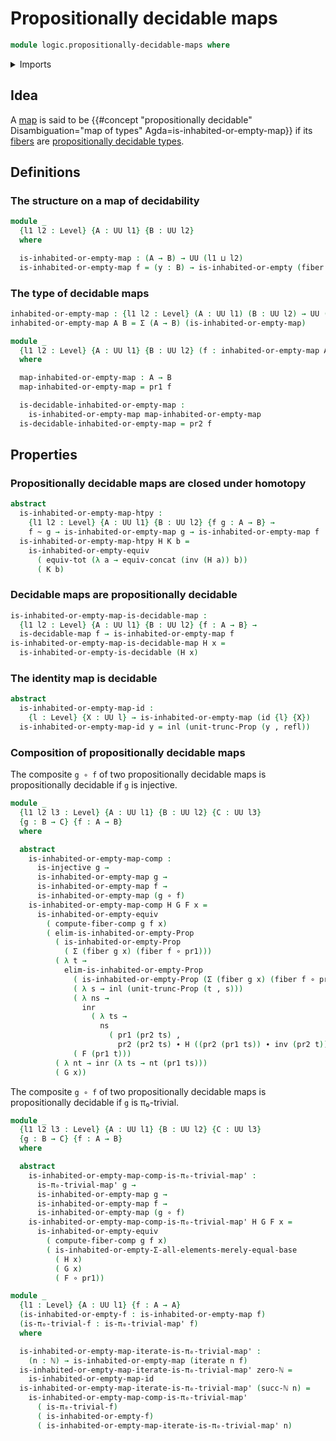 # Propositionally decidable maps

```agda
module logic.propositionally-decidable-maps where
```

<details><summary>Imports</summary>

```agda
open import elementary-number-theory.natural-numbers

open import foundation.action-on-identifications-functions
open import foundation.cartesian-morphisms-arrows
open import foundation.coproduct-types
open import foundation.decidable-dependent-pair-types
open import foundation.decidable-equality
open import foundation.decidable-maps
open import foundation.decidable-types
open import foundation.dependent-pair-types
open import foundation.functoriality-cartesian-product-types
open import foundation.functoriality-coproduct-types
open import foundation.identity-types
open import foundation.mere-equality
open import foundation.pi-0-trivial-maps
open import foundation.propositional-truncations
open import foundation.retracts-of-maps
open import foundation.transport-along-identifications
open import foundation.universe-levels

open import foundation-core.contractible-maps
open import foundation-core.contractible-types
open import foundation-core.empty-types
open import foundation-core.equivalences
open import foundation-core.fibers-of-maps
open import foundation-core.function-types
open import foundation-core.functoriality-dependent-pair-types
open import foundation-core.homotopies
open import foundation-core.injective-maps
open import foundation-core.iterating-functions
open import foundation-core.retractions
open import foundation-core.sections

open import logic.propositionally-decidable-types
```

</details>

## Idea

A [map](foundation-core.function-types.md) is said to be
{{#concept "propositionally decidable" Disambiguation="map of types" Agda=is-inhabited-or-empty-map}}
if its [fibers](foundation-core.fibers-of-maps.md) are
[propositionally decidable types](logic.propositionally-decidable-types.md).

## Definitions

### The structure on a map of decidability

```agda
module _
  {l1 l2 : Level} {A : UU l1} {B : UU l2}
  where

  is-inhabited-or-empty-map : (A → B) → UU (l1 ⊔ l2)
  is-inhabited-or-empty-map f = (y : B) → is-inhabited-or-empty (fiber f y)
```

### The type of decidable maps

```agda
inhabited-or-empty-map : {l1 l2 : Level} (A : UU l1) (B : UU l2) → UU (l1 ⊔ l2)
inhabited-or-empty-map A B = Σ (A → B) (is-inhabited-or-empty-map)

module _
  {l1 l2 : Level} {A : UU l1} {B : UU l2} (f : inhabited-or-empty-map A B)
  where

  map-inhabited-or-empty-map : A → B
  map-inhabited-or-empty-map = pr1 f

  is-decidable-inhabited-or-empty-map :
    is-inhabited-or-empty-map map-inhabited-or-empty-map
  is-decidable-inhabited-or-empty-map = pr2 f
```

## Properties

### Propositionally decidable maps are closed under homotopy

```agda
abstract
  is-inhabited-or-empty-map-htpy :
    {l1 l2 : Level} {A : UU l1} {B : UU l2} {f g : A → B} →
    f ~ g → is-inhabited-or-empty-map g → is-inhabited-or-empty-map f
  is-inhabited-or-empty-map-htpy H K b =
    is-inhabited-or-empty-equiv
      ( equiv-tot (λ a → equiv-concat (inv (H a)) b))
      ( K b)
```

### Decidable maps are propositionally decidable

```agda
is-inhabited-or-empty-map-is-decidable-map :
  {l1 l2 : Level} {A : UU l1} {B : UU l2} {f : A → B} →
  is-decidable-map f → is-inhabited-or-empty-map f
is-inhabited-or-empty-map-is-decidable-map H x =
  is-inhabited-or-empty-is-decidable (H x)
```

### The identity map is decidable

```agda
abstract
  is-inhabited-or-empty-map-id :
    {l : Level} {X : UU l} → is-inhabited-or-empty-map (id {l} {X})
  is-inhabited-or-empty-map-id y = inl (unit-trunc-Prop (y , refl))
```

### Composition of propositionally decidable maps

The composite `g ∘ f` of two propositionally decidable maps is propositionally
decidable if `g` is injective.

```agda
module _
  {l1 l2 l3 : Level} {A : UU l1} {B : UU l2} {C : UU l3}
  {g : B → C} {f : A → B}
  where

  abstract
    is-inhabited-or-empty-map-comp :
      is-injective g →
      is-inhabited-or-empty-map g →
      is-inhabited-or-empty-map f →
      is-inhabited-or-empty-map (g ∘ f)
    is-inhabited-or-empty-map-comp H G F x =
      is-inhabited-or-empty-equiv
        ( compute-fiber-comp g f x)
        ( elim-is-inhabited-or-empty-Prop
          ( is-inhabited-or-empty-Prop
            ( Σ (fiber g x) (fiber f ∘ pr1)))
          ( λ t →
            elim-is-inhabited-or-empty-Prop
              ( is-inhabited-or-empty-Prop (Σ (fiber g x) (fiber f ∘ pr1)))
              ( λ s → inl (unit-trunc-Prop (t , s)))
              ( λ ns →
                inr
                  ( λ ts →
                    ns
                      ( pr1 (pr2 ts) ,
                        pr2 (pr2 ts) ∙ H ((pr2 (pr1 ts)) ∙ inv (pr2 t)))))
              ( F (pr1 t)))
          ( λ nt → inr (λ ts → nt (pr1 ts)))
          ( G x))
```

The composite `g ∘ f` of two propositionally decidable maps is propositionally
decidable if `g` is π₀-trivial.

```agda
module _
  {l1 l2 l3 : Level} {A : UU l1} {B : UU l2} {C : UU l3}
  {g : B → C} {f : A → B}
  where

  abstract
    is-inhabited-or-empty-map-comp-is-π₀-trivial-map' :
      is-π₀-trivial-map' g →
      is-inhabited-or-empty-map g →
      is-inhabited-or-empty-map f →
      is-inhabited-or-empty-map (g ∘ f)
    is-inhabited-or-empty-map-comp-is-π₀-trivial-map' H G F x =
      is-inhabited-or-empty-equiv
        ( compute-fiber-comp g f x)
        ( is-inhabited-or-empty-Σ-all-elements-merely-equal-base
          ( H x)
          ( G x)
          ( F ∘ pr1))

module _
  {l1 : Level} {A : UU l1} {f : A → A}
  (is-inhabited-or-empty-f : is-inhabited-or-empty-map f)
  (is-π₀-trivial-f : is-π₀-trivial-map' f)
  where

  is-inhabited-or-empty-map-iterate-is-π₀-trivial-map' :
    (n : ℕ) → is-inhabited-or-empty-map (iterate n f)
  is-inhabited-or-empty-map-iterate-is-π₀-trivial-map' zero-ℕ =
    is-inhabited-or-empty-map-id
  is-inhabited-or-empty-map-iterate-is-π₀-trivial-map' (succ-ℕ n) =
    is-inhabited-or-empty-map-comp-is-π₀-trivial-map'
      ( is-π₀-trivial-f)
      ( is-inhabited-or-empty-f)
      ( is-inhabited-or-empty-map-iterate-is-π₀-trivial-map' n)
```
